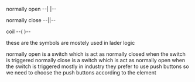 normally open  --| |--

normally close --|\|--

coil           --( )--

these are the symbols are mostely used in lader logic

normally open is a switch which is act as normally closed when the switch is triggered 
normally close is a switch which is act as normally open when the switch is triggered
mostly in industry they prefer to use push buttons so we need to choose the push buttons according to the element
